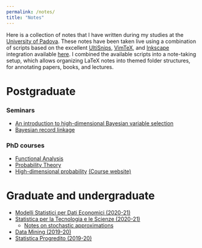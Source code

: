 ```yaml
---
permalink: /notes/
title: "Notes"
---
```


Here is a collection of notes that I have written during my studies at the [University of Padova](https://www.stat.unipd.it/).
These notes have been taken live using a combination of scripts based on the excellent [UltiSnips](https://github.com/SirVer/ultisnips), [VimTeX](https://github.com/lervag/vimtex), and [Inkscape](https://inkscape.org/) integration available [here](https://castel.dev/).
I combined the available scripts into a note-taking setup, which allows organizing LaTeX notes into themed folder structures, for annotating papers, books, and lectures.

# Postgraduate

### Seminars
* [An introduction to high-dimensional Bayesian variable selection](/files/pdf/notes/ISBA_2_highDimensionalBayes.pdf)
* [Bayesian record linkage](/files/pdf/notes/ISBA_5_bayesianEntityResolution.pdf)

### PhD courses
* [Functional Analysis](/files/pdf/notes/functional-analysis.pdf)
* [Probability Theory](/files/pdf/notes/probability-theory.pdf)
* [High-dimensional probability](/files/pdf/notes/high-dimensional-probability.pdf) [(Course website)](http://www1.mat.uniroma1.it/~faggionato/HDP/hdp.html)
<!-- * [Convex optimization](/files/pdf/notes/convex-optimization.pdf) [(Course website)](https://ee227c.github.io/) -->

# Graduate and undergraduate
* [Modelli Statistici per Dati Economici (2020-21)](/files/pdf/notes/modelli-economici.pdf)
* [Statistica per la Tecnologia e le Scienze (2020-21)](/files/pdf/notes/tecnologia-industria.pdf)
    * [Notes on stochastic approximations](/files/pdf/notes/Fu_2015_Handbook_of_Simulation_Optimization.pdf)
* [Data Mining (2019-20)](/files/pdf/notes/data-mining.pdf)
* [Statistica Progredito (2019-20)](/files/pdf/notes/statistica-progredito.pdf)

